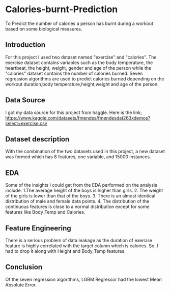 # Calories-burnt-Prediction
To Predict the number of calories a person has burnt during a workout based on some biological measures.

## Introduction
For this project I used two dataset named "exercise"  and "calories". The exercise dataset contains variables such as the body temperature, the heartbeat, the height, weight, gender and age of the person  while the "calories" dataset contains the number of calories burned. Seven regression algorithms are used to predict calories burned depending on the workout duration,body temperature,height,weight and age of the person.

## Data Source
I got my data source for this project from haggle. Here is the link;  https://www.kaggle.com/datasets/fmendes/fmendesdat263xdemos?select=exercise.csv

## Dataset description 
With the combination of the two datasets used in this project, a new dataset was formed which has 8 features, one  variable, and 15000 instances. 

## EDA
Some of the insights I could get from the EDA performed on the analysis include:
1.The average height of the boys is higher than girls.
2. The weight of the girls is lower than that of the boys.
3. There is an almost identical distribution of male and female data points. 
4. The distribution of the continuous features is close to a normal distribution except for some features like Body_Temp and Calories.

## Feature Engineering
There is a serious problem of data leakage as the duration of exercise feature is highly correlated with the target column which is calories. So, I had to drop it along with Height and Body_Temp features.

## Conclusion
Of the seven regression algorithms, LGBM Regressor had the lowest Mean Absolute Error.

